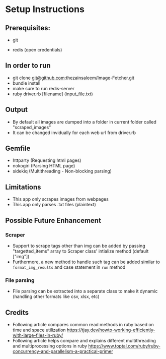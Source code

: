 


# Setup Instructions

## Prerequisites:

- git

- redis (open credentials)


## In order to run

- git clone git@github.com:thezainsaleem/Image-Fetcher.git
- bundle install
- make sure to run redis-server
- ruby driver.rb [filename] (input_file.txt)


## Output

- By default all images are dumped into a folder in current folder called "scraped_images"
- It can be changed invidually for each web url from driver.rb


## Gemfile

- httparty (Requesting html pages)
- nokogiri (Parsing HTML page)
- sidekiq (Multithreading - Non-blocking parsing)


## Limitations

- This app only scrapes images from webpages
- This app only parses .txt files (plaintext)

## Possible Future Enhancement

### Scraper

- Support to scrape tags other than img can be added by passing "targetted_items" array to Scraper class' intialize method (default ["img"]) 
- Furthermore, a new method to handle such tag can be added similar to `format_img_results` and case statement in `run` method

### File parsing

- File parsing can be extracted into a separate class to make it dynamic (handling other formats like csv, xlsx, etc)


## Credits

- Following article compares common read methods in ruby based on time and space utilization https://tjay.dev/howto-working-efficiently-with-large-files-in-ruby/
- Following article helps compare and explains different multithreading and multiprocessing options in ruby https://www.toptal.com/ruby/ruby-concurrency-and-parallelism-a-practical-primer